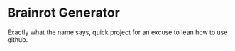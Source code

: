 # Brainrot Generator
Exactly what the name says, quick project for an excuse to lean how to use github.